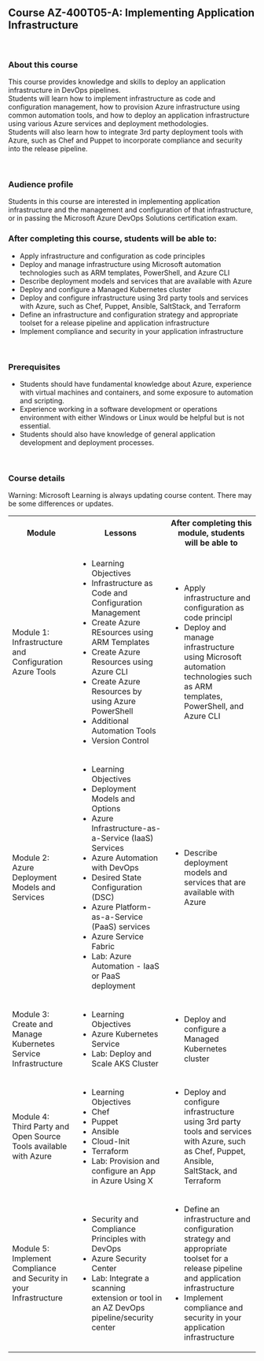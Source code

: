 
## Course AZ-400T05-A: Implementing Application Infrastructure


<br> 

### About this course
This course provides knowledge and skills to deploy an application infrastructure in DevOps pipelines.  
Students will learn how to implement infrastructure as code and configuration management, how to provision Azure infrastructure using common automation tools, and how to deploy an application infrastructure using various Azure services and deployment methodologies.  
Students will also learn how to integrate 3rd party deployment tools with Azure, such as Chef and Puppet to incorporate compliance and security into the release pipeline.  

<br> 

### Audience profile
Students in this course are interested in implementing application infrastructure and the management and configuration of that infrastructure, or in passing the Microsoft Azure DevOps Solutions certification exam.

### After completing this course, students will be able to:
 * Apply infrastructure and configuration as code principles
 * Deploy and manage infrastructure using Microsoft automation technologies such as ARM templates, PowerShell, and Azure CLI
 * Describe deployment models and services that are available with Azure
 * Deploy and configure a Managed Kubernetes cluster
 * Deploy and configure infrastructure using 3rd party tools and services with Azure, such as Chef, Puppet, Ansible, SaltStack, and Terraform
 * Define an infrastructure and configuration strategy and appropriate toolset for a release pipeline and application infrastructure
 * Implement compliance and security in your application infrastructure 
 
 
<br> 
 
### Prerequisites
* Students should have fundamental knowledge about Azure, experience with virtual machines and containers, and some exposure to automation and scripting.
* Experience working in a software development or operations environment with either Windows or Linux would be helpful but is not essential.
* Students should also have knowledge of general application development and deployment processes.

<br> 


### Course details

Warning: Microsoft Learning is always updating course content. There may be some differences or updates.

<table>
    <tbody>
        <tr>
            <th align="center">Module</th>
            <th align="center">Lessons</th>
            <th align="center">After completing this module, students will be able to</th>
        </tr>
        <tr>
            <td>Module 1: Infrastructure and Configuration Azure Tools</td>
            <td>
                <ul>
                    <li>Learning Objectives</li>
                    <li>Infrastructure as Code and Configuration Management</li>
                    <li>Create Azure REsources using ARM Templates</li>
                    <li>Create Azure Resources using Azure CLI</li>
                    <li>Create Azure Resources by using Azure PowerShell</li>
                    <li>Additional Automation Tools</li>
                    <li>Version Control</li>
                    <liLab: Deploy to Azure using ARM templates></li>
                </ul>
            </td>
            <td>
                <ul>
                    <li>Apply infrastructure and configuration as code principl</li>
                    <li>Deploy and manage infrastructure using Microsoft automation technologies such as ARM templates, PowerShell, and Azure CLI</li>
                </ul>
            </td>
        </tr>
        <tr>
            <td>Module 2: Azure Deployment Models and Services</td>
            <td>
                <ul>
                    <li>Learning Objectives</li>
                    <li>Deployment Models and Options</li>
                    <li>Azure Infrastructure-as-a-Service (IaaS) Services</li>
                    <li>Azure Automation with DevOps</li>
                    <li>Desired State Configuration (DSC)</li>
                    <li>Azure Platform-as-a-Service (PaaS) services</li>
                    <li>Azure Service Fabric</li>
                    <li>Lab: Azure Automation - IaaS or PaaS deployment</li>
                </ul>
            </td>
            <td>
                <ul>
                    <li>Describe deployment models and services that are available with Azure</li>
                </ul>
            </td>
        </tr>
        <tr>
            <td>Module 3: Create and Manage Kubernetes Service Infrastructure</td>
            <td>
                <ul>
                    <li>Learning Objectives</li>
                    <li>Azure Kubernetes Service</li>
                    <li>Lab: Deploy and Scale AKS Cluster</li>
                </ul>
            </td>
            <td>
                <ul>
                    <li>Deploy and configure a Managed Kubernetes cluster</li>
                </ul>
            </td>
        </tr>
        <tr>
            <td>Module 4: Third Party and Open Source Tools available with Azure</td>
            <td>
                <ul>
                    <li>Learning Objectives</li>
                    <li>Chef</li>
                    <li>Puppet</li>
                    <li>Ansible</li>
                    <li>Cloud-Init</li>
                    <li>Terraform</li>
                    <li>Lab: Provision and configure an App in Azure Using X</li>
                </ul>
            </td>
            <td>
                <ul>
                    <li>Deploy and configure infrastructure using 3rd party tools and services with Azure, such as Chef, Puppet, Ansible, SaltStack, and Terraform</li>
                </ul>
            </td>
        </tr>
        <tr>
            <td>Module 5: Implement Compliance and Security in your Infrastructure</td>
            <td>
                <ul>
                    <li>Security and Compliance Principles with DevOps</li>
                    <li>Azure Security Center</li>
                    <li>Lab: Integrate a scanning extension or tool in an AZ DevOps pipeline/security center</li>
                </ul>
            </td>
            <td>
                <ul>
                    <li>Define an infrastructure and configuration strategy and appropriate toolset for a release pipeline and application infrastructure</li>
                    <li>Implement compliance and security in your application infrastructure</li>
                </ul>
            </td>
        </tr>
    </tbody>
</table>
